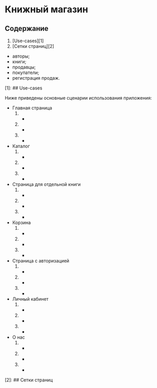 # Книжный магазин

## Содержание 
1. [Use-cases][1]
2. [Сетки страниц][2]

* авторы;
* книги;
* продавцы;
* покупатели; 
* регистрация продаж.

[1]: ## Use-cases

Ниже приведены основные сценарии использования приложения:

* Главная страница
    1. - 
    2. -
    3. -
* Каталог
    1. - 
    2. -
    3. -
* Страница для отдельной книги
    1. - 
    2. -
    3. -
* Корзина
    1. - 
    2. -
    3. -
* Страница с авторизацией
    1. - 
    2. -
    3. -
* Личный кабинет
    1. - 
    2. -
    3. -
* О нас
    1. - 
    2. -
    3. -

[2]: ## Сетки страниц
